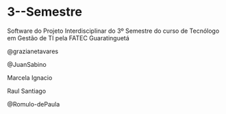 # 3--Semestre
Software do Projeto Interdisciplinar do 3º Semestre do curso de Tecnólogo em Gestão de TI pela FATEC Guaratinguetá


@grazianetavares


@JuanSabino


Marcela Ignacio


Raul Santiago


@Romulo-dePaula



